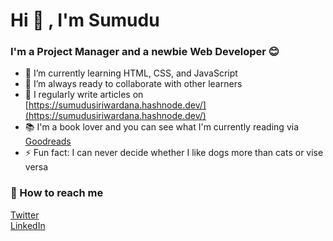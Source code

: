 # Hi 👋 , I'm Sumudu

### I'm a Project Manager and a newbie Web Developer 😊

- 🌱 I’m currently learning HTML, CSS, and JavaScript
- 👯 I’m always ready to collaborate with other learners
- 📝 I regularly write articles on [https://sumudusiriwardana.hashnode.dev/](https://sumudusiriwardana.hashnode.dev/)
- 📚 I'm a book lover and you can see what I'm currently reading via [Goodreads](https://www.goodreads.com/user/show/2445065-sumudu)
- ⚡ Fun fact: I can never decide whether I like dogs more than cats or vise versa 


### 🤙 How to reach me

[Twitter](https://twitter.com/sumusiriwardana)
</br>
[LinkedIn](https://www.linkedin.com/in/sumudusiriwardana/)








<!---
sumusiriwardana/sumusiriwardana is a ✨ special ✨ repository because its `README.md` (this file) appears on your GitHub profile.
You can click the Preview link to take a look at your changes.
--->
